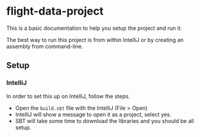 # flight-data-project

This is a basic documentation to help you setup the project and run it. 

The best way to run this project is from within IntelliJ or by creating an assembly from command-line.

## Setup

### IntelliJ

In order to set this up on IntelliJ, follow the steps.
- Open the `build.sbt` file with the IntelliJ (File > Open) 
- IntelliJ will show a message to open it as a project, select yes.
- SBT will take some time to download the libraries and you should be all setup.


 